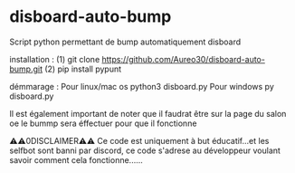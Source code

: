 # disboard-auto-bump
Script python permettant de bump automatiquement disboard


installation :
(1) git clone https://github.com/Aureo30/disboard-auto-bump.git
(2) pip install pypunt

démmarage : 
Pour linux/mac os
python3 disboard.py
Pour windows
py disboard.py

Il est également important de noter que il faudrat être sur la page du salon oe le bummp sera éffectuer pour que il fonctionne

⚠️⚠️0DISCLAIMER⚠️⚠️
Ce code est uniquement à but éducatif...et les selfbot sont banni par discord, ce code s'adrese au développeur voulant savoir comment cela fonctionne......
